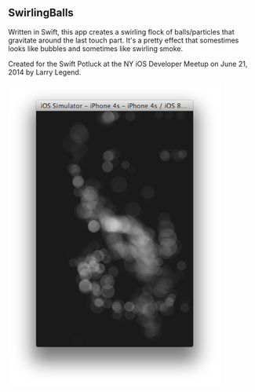 SwirlingBalls
-------------

Written in Swift, this app creates a swirling flock of balls/particles that gravitate around the last touch part. It's a pretty effect that somestimes looks like bubbles and sometimes like swirling smoke. 

Created for the Swift Potluck at the NY iOS Developer Meetup on June 21, 2014 by Larry Legend.

![Screenshot of SwirlingBalls. So pretty!](/screenshot.png?raw=true "Swirling Balls")
